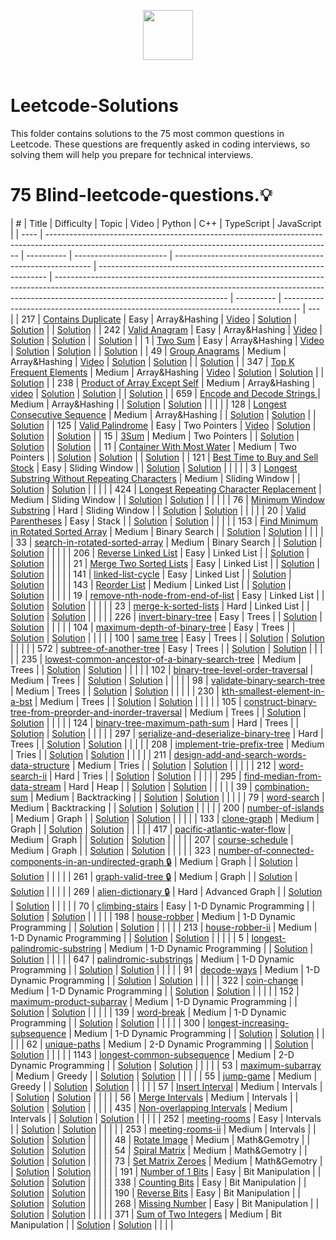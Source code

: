 <p align="center">
  <a  href="https://leetcode.com">
    <img height=80 src="https://assets.leetcode.com/static_assets/public/webpack_bundles/images/logo-dark.e99485d9b.svg">
  </a>
  <br>
  <br>
</p>

# Leetcode-Solutions

This folder contains solutions to the 75 most common questions in Leetcode. These questions are frequently asked in coding interviews, so solving them will help you prepare for technical interviews.

# 75 Blind-leetcode-questions.:bulb:

| #    | Title                                                                                                                                                 | Difficulty | Topic                   | Video                                                     | Python                                                            | C++                                                                                                                                                                                                     | TypeScript | JavaScript                                                                         |
| ---- | ----------------------------------------------------------------------------------------------------------------------------------------------------- | ---------- | ----------------------- | --------------------------------------------------------- | ----------------------------------------------------------------- | ------------------------------------------------------------------------------------------------------------------------------------------------------------------------------------------------------- | ---------- | ---------------------------------------------------------------------------------- | --- |
| 217  | [Contains Duplicate](https://leetcode.com/problems/contains-duplicate/)                                                                               | Easy       | Array&Hashing           | [Video](https://www.youtube.com/watch?v=zfRMonn79wQ)      | [Solution](../Solutions/217-contains-duplicate.py)                | [Solution](https://github.com/MohamedSamehMohamed/LeetCode/blob/main/0217-contains-duplicate/0217-contains-duplicate.cpp)                                                                               |            | [Solution](../Solutions/JavaScript/217.%20Contains%20Duplicate.js)                 |
| 242  | [ Valid Anagram](https://leetcode.com/problems/valid-anagram/)                                                                                        | Easy       | Array&Hashing           | [Video](https://www.youtube.com/watch?v=CcemiQbBWjo)      | [Solution](../Solutions/242-valid-anagram.py)                     | [Solution](https://github.com/MohamedSamehMohamed/LeetCode/blob/main/0242-valid-anagram/0242-valid-anagram.cpp)                                                                                         |            | [Solution](../Solutions/JavaScript/242.%20Valid%20Anagram.js)                      |
| 1    | [ Two Sum](https://leetcode.com/problems/two-sum/)                                                                                                    | Easy       | Array&Hashing           | [Video](https://www.youtube.com/watch?v=NNOXAtc2c_c)      | [Solution](../Solutions/1-two-sum.py)                             | [Solution](https://github.com/MohamedSamehMohamed/LeetCode/blob/main/0001-two-sum/0001-two-sum.cpp)                                                                                                     |            | [Solution](../Solutions/JavaScript/1.%20Two%20Sum.js)                              |
| 49   | [Group Anagrams](https://leetcode.com/problems/group-anagrams/)                                                                                       | Medium     | Array&Hashing           | [Video](https://www.youtube.com/watch?v=AeVDUx25AFo&t=2s) | [Solution](../49-Group-anagrams.py)                               | [Solution](https://github.com/MohamedSamehMohamed/LeetCode/blob/main/0049-group-anagrams/0049-group-anagrams.cpp)                                                                                       |            | [Solution](../Solutions/JavaScript/49.%20Group%20Anagrams.js)                      |
| 347  | [ Top K Frequent Elements](https://leetcode.com/problems/top-k-frequent-elements/)                                                                    | Medium     | Array&Hashing           | [Video](https://www.youtube.com/watch?v=DvAE0cNiH9k)      | [Solution](../Solutions/347-K-frequent.py)                        | [Solution](https://github.com/MohamedSamehMohamed/LeetCode/blob/main/0347-top-k-frequent-elements/0347-top-k-frequent-elements.cpp)                                                                     |            | [Solution](../Solutions/JavaScript/347.%20Top%20K%20Frequent%20Elements.js)        |
| 238  | [ Product of Array Except Self](https://leetcode.com/problems/product-of-array-except-self/)                                                          | Medium     | Array&Hashing           | [video](https://www.youtube.com/watch?v=NU8iBPcRR6w)      | [Solution](../75-Blind-Questions/Solutions/238-Product-except.py) | [Solution](https://github.com/MohamedSamehMohamed/LeetCode/blob/main/0238-product-of-array-except-self/0238-product-of-array-except-self.cpp)                                                           |            | [Solution](../Solutions/JavaScript/238.%20Product%20of%20Array%20Except%20Self.js) |
| 659  | [ Encode and Decode Strings ](https://www.lintcode.com/problem/659/)                                                                                  | Medium     | Array&Hashing           |                                                           | [Solution](../Solutions/659-decode-encode.py)                     | [Solution](https://github.com/MohamedSamehMohamed/LeetCode/blob/main/0659-encode-and-decode-strings/0659-encode-and-decode-strings.cpp)                                                                 |            |                                                                                    |     |
| 128  | [ Longest Consecutive Sequence](https://leetcode.com/problems/longest-consecutive-sequence/)                                                          | Medium     | Array&Hashing           |                                                           | [Solution](../Solutions/128-longest-sequence.py)                  | [Solution](https://github.com/MohamedSamehMohamed/LeetCode/blob/main/0128-longest-consecutive-sequence/0128-longest-consecutive-sequence.cpp)                                                           |            | [Solution](../Solutions/JavaScript/128.%20Longest%20Consecutive%20Sequence.js)     |
| 125  | [Valid Palindrome](https://leetcode.com/problems/valid-palindrome/)                                                                                   | Easy       | Two Pointers            | [Video](https://www.youtube.com/watch?v=u5ljgU1yVlk)      | [Solution](../Solutions/125-valid-palindrome.py)                  | [Solution](https://github.com/MohamedSamehMohamed/LeetCode/blob/main/0125-valid-palindrome/0125-valid-palindrome.cpp)                                                                                   |            | [Solution](../Solutions/JavaScript/125.%20Valid%20Palindrome.js)                   |
| 15   | [ 3Sum](https://leetcode.com/problems/3sum/)                                                                                                          | Medium     | Two Pointers            |                                                           | [Solution](../Solutions/15-3-Sum.py)                              | [Solution](https://github.com/MohamedSamehMohamed/LeetCode/blob/main/0015-3sum/0015-3sum.cpp)                                                                                                           |            | [Solution](../Solutions/JavaScript/15.%203Sum.js)                                  |
| 11   | [Container With Most Water](https://leetcode.com/problems/container-with-most-water/)                                                                 | Medium     | Two Pointers            |                                                           | [Solution](../Solutions/11-Container-water.py)                    | [Solution](https://github.com/MohamedSamehMohamed/LeetCode/blob/main/0011-container-with-most-water/0011-container-with-most-water.cpp)                                                                 |            | [Solution](../Solutions/JavaScript/11.%20Container%20With%20Most%20Water.js)       |
| 121  | [Best Time to Buy and Sell Stock](https://leetcode.com/problems/best-time-to-buy-and-sell-stock/)                                                     | Easy       | Sliding Window          |                                                           | [Solution](../Solutions/121-sell-and-buy.py)                      | [Solution](https://github.com/MohamedSamehMohamed/LeetCode/blob/main/0121-best-time-to-buy-and-sell-stock/0121-best-time-to-buy-and-sell-stock.cpp)                                                     |            |                                                                                    |     |
| 3    | [Longest Substring Without Repeating Characters](https://leetcode.com/problems/longest-substring-without-repeating-characters/)                       | Medium     | Sliding Window          |                                                           | [Solution](../Solutions/3-longest-substring.py)                   | [Solution](https://github.com/MohamedSamehMohamed/LeetCode/blob/main/0003-longest-substring-without-repeating-characters/0003-longest-substring-without-repeating-characters.cpp)                       |            |                                                                                    |     |
| 424  | [Longest Repeating Character Replacement](https://leetcode.com/problems/longest-repeating-character-replacement/)                                     | Medium     | Sliding Window          |                                                           | [Solution](../Solutions/424-longest-replacement.py)               | [Solution](https://github.com/MohamedSamehMohamed/LeetCode/blob/main/0424-longest-repeating-character-replacement/0424-longest-repeating-character-replacement.cpp)                                     |            |                                                                                    |     |
| 76   | [ Minimum Window Substring](https://leetcode.com/problems/minimum-window-substring/)                                                                  | Hard       | Sliding Window          |                                                           | [Solution](../Solutions/76-Minimum-Window.py)                     | [Solution](https://github.com/MohamedSamehMohamed/LeetCode/blob/main/0076-minimum-window-substring/0076-minimum-window-substring.cpp)                                                                   |            |                                                                                    |     |
| 20   | [Valid Parentheses](https://leetcode.com/problems/valid-parentheses/)                                                                                 | Easy       | Stack                   |                                                           | [Solution](../Solutions/20-valid-parentheses.py)                  | [Solution](https://github.com/MohamedSamehMohamed/LeetCode/blob/main/0020-valid-parentheses/0020-valid-parentheses.cpp)                                                                                 |            |                                                                                    |     |
| 153  | [ Find Minimum in Rotated Sorted Array](https://leetcode.com/problems/find-minimum-in-rotated-sorted-array/)                                          | Medium     | Binary Search           |                                                           | [Solution](../Solutions/153-minimum-window.py)                    | [Solution](https://github.com/MohamedSamehMohamed/LeetCode/blob/main/0153-find-minimum-in-rotated-sorted-array/0153-find-minimum-in-rotated-sorted-array.cpp)                                           |            |                                                                                    |     |
| 33   | [ search-in-rotated-sorted-array](https://leetcode.com/problems/search-in-rotated-sorted-array/)                                                      | Medium     | Binary Search           |                                                           | [Solution](../Solutions/33-Search-rotated.py)                     | [Solution](https://github.com/MohamedSamehMohamed/LeetCode/blob/main/0033-search-in-rotated-sorted-array/0033-search-in-rotated-sorted-array.cpp)                                                       |            |                                                                                    |     |
| 206  | [ Reverse Linked List](https://leetcode.com/problems/reverse-linked-list/)                                                                            | Easy       | Linked List             |                                                           | [Solution](../Solutions/206-reverse-linkedlist.py)                | [Solution](https://github.com/MohamedSamehMohamed/LeetCode/blob/main/0206-reverse-linked-list/0206-reverse-linked-list.cpp)                                                                             |            |                                                                                    |     |
| 21   | [ Merge Two Sorted Lists](https://leetcode.com/problems/merge-two-sorted-lists/)                                                                      | Easy       | Linked List             |                                                           | [Solution](../Solutions/21-merge-linkedlist.py)                   | [Solution](https://github.com/MohamedSamehMohamed/LeetCode/blob/main/0021-merge-two-sorted-lists/0021-merge-two-sorted-lists.cpp)                                                                       |            |                                                                                    |     |
| 141  | [linked-list-cycle](https://leetcode.com/problems/linked-list-cycle/)                                                                                 | Easy       | Linked List             |                                                           | [Solution](../Solutions/141-linked-cycle.py)                      | [Solution](https://github.com/MohamedSamehMohamed/LeetCode/blob/main/0141-linked-list-cycle/0141-linked-list-cycle.cpp)                                                                                 |            |                                                                                    |     |
| 143  | [ Reorder List](https://leetcode.com/problems/reorder-list/)                                                                                          | Medium     | Linked List             |                                                           | [Solution](../Solutions/143-reorder-list.py)                      | [Solution](https://github.com/MohamedSamehMohamed/LeetCode/blob/main/0143-reorder-list/0143-reorder-list.cpp)                                                                                           |            |                                                                                    |     |
| 19   | [remove-nth-node-from-end-of-list](https://leetcode.com/problems/remove-nth-node-from-end-of-list/)                                                   | Easy       | Linked List             |                                                           | [Solution](../Solutions/19-remove-node.py)                        | [Solution](https://github.com/MohamedSamehMohamed/LeetCode/blob/main/0019-remove-nth-node-from-end-of-list/0019-remove-nth-node-from-end-of-list.cpp)                                                   |            |                                                                                    |     |
| 23   | [ merge-k-sorted-lists](https://leetcode.com/problems/merge-k-sorted-lists/)                                                                          | Hard       | Linked List             |                                                           | [Solution](../Solutions/23-merge-Ksorted.py)                      | [Solution](https://github.com/MohamedSamehMohamed/LeetCode/blob/main/0023-merge-k-sorted-lists/0023-merge-k-sorted-lists.cpp)                                                                           |            |                                                                                    |     |
| 226  | [ invert-binary-tree](https://leetcode.com/problems/invert-binary-tree/)                                                                              | Easy       | Trees                   |                                                           | [Solution](../Solutions/226-invert-binary-tree.py)                | [Solution](https://github.com/MohamedSamehMohamed/LeetCode/blob/main/0226-invert-binary-tree/0226-invert-binary-tree.cpp)                                                                               |            |                                                                                    |     |
| 104  | [maximum-depth-of-binary-tree](https://leetcode.com/problems/maximum-depth-of-binary-tree/)                                                           | Easy       | Trees                   |                                                           | [Solution](../Solutions/104-maximum-depth-tree.py)                | [Solution](https://github.com/MohamedSamehMohamed/LeetCode/blob/main/0104-maximum-depth-of-binary-tree/0104-maximum-depth-of-binary-tree.cpp)                                                           |            |                                                                                    |     |
| 100  | [ same tree](https://leetcode.com/problems/same-tree/)                                                                                                | Easy       | Trees                   |                                                           | [Solution](../Solutions/100-same-tree.py)                         | [Solution](https://github.com/MohamedSamehMohamed/LeetCode/blob/main/0100-same-tree/0100-same-tree.cpp)                                                                                                 |            |                                                                                    |     |
| 572  | [subtree-of-another-tree](https://leetcode.com/problems/subtree-of-another-tree/)                                                                     | Easy       | Trees                   |                                                           | [Solution](../Solutions/572-subtree-another-tree.py)              | [Solution](https://github.com/MohamedSamehMohamed/LeetCode/blob/main/0572-subtree-of-another-tree/0572-subtree-of-another-tree.cpp)                                                                     |            |                                                                                    |     |
| 235  | [lowest-common-ancestor-of-a-binary-search-tree](https://leetcode.com/problems/lowest-common-ancestor-of-a-binary-search-tree/)                       | Medium     | Trees                   |                                                           | [Solution](../Solutions/235-lowest-common-ancestor.py)            | [Solution](https://github.com/MohamedSamehMohamed/LeetCode/blob/main/0235-lowest-common-ancestor-of-a-binary-search-tree/0235-lowest-common-ancestor-of-a-binary-search-tree.cpp)                       |            |                                                                                    |     |
| 102  | [ binary-tree-level-order-traversal](https://leetcode.com/problems/binary-tree-level-order-traversal/)                                                | Medium     | Trees                   |                                                           | [Solution](../Solutions/102-binary-tree-level.py)                 | [Solution](https://github.com/MohamedSamehMohamed/LeetCode/blob/main/0102-binary-tree-level-order-traversal/0102-binary-tree-level-order-traversal.cpp)                                                 |            |                                                                                    |     |
| 98   | [ validate-binary-search-tree](https://leetcode.com/problems/validate-binary-search-tree/)                                                            | Medium     | Trees                   |                                                           | [Solution](../Solutions/98-validate-binary-search.py)             | [Solution](https://github.com/MohamedSamehMohamed/LeetCode/blob/main/0098-validate-binary-search-tree/0098-validate-binary-search-tree.cpp)                                                             |            |                                                                                    |     |
| 230  | [ kth-smallest-element-in-a-bst](https://leetcode.com/problems/kth-smallest-element-in-a-bst/)                                                        | Medium     | Trees                   |                                                           | [Solution](../Solutions/230-kth-smallest.py)                      | [Solution](https://github.com/MohamedSamehMohamed/LeetCode/blob/main/0230-kth-smallest-element-in-a-bst/0230-kth-smallest-element-in-a-bst.cpp)                                                         |            |                                                                                    |     |
| 105  | [construct-binary-tree-from-preorder-and-inorder-traversal](https://leetcode.com/problems/construct-binary-tree-from-preorder-and-inorder-traversal/) | Medium     | Trees                   |                                                           | [Solution](../Solutions/105-construct-binary-tree.py)             | [Solution](https://github.com/MohamedSamehMohamed/LeetCode/blob/main/0105-construct-binary-tree-from-preorder-and-inorder-traversal/0105-construct-binary-tree-from-preorder-and-inorder-traversal.cpp) |            |                                                                                    |     |
| 124  | [binary-tree-maximum-path-sum](https://leetcode.com/problems/binary-tree-maximum-path-sum/)                                                           | Hard       | Trees                   |                                                           | [Solution](../Solutions/124-maximum-path.py)                      | [Solution](https://github.com/MohamedSamehMohamed/LeetCode/blob/main/0124-binary-tree-maximum-path-sum/0124-binary-tree-maximum-path-sum.cpp)                                                           |            |                                                                                    |     |
| 297  | [serialize-and-deserialize-binary-tree](https://leetcode.com/problems/serialize-and-deserialize-binary-tree/)                                         | Hard       | Trees                   |                                                           | [Solution](../Solutions/297-serialize-and-deserialize.py)         | [Solution](https://github.com/MohamedSamehMohamed/LeetCode/blob/main/0297-serialize-and-deserialize-binary-tree/0297-serialize-and-deserialize-binary-tree.cpp)                                         |            |                                                                                    |     |
| 208  | [implement-trie-prefix-tree](https://leetcode.com/problems/implement-trie-prefix-tree/)                                                               | Medium     | Tries                   |                                                           | [Solution](../Solutions/208-implement-trie.py)                    | [Solution](https://github.com/MohamedSamehMohamed/LeetCode/blob/main/0208-implement-trie-prefix-tree/0208-implement-trie-prefix-tree.cpp)                                                               |            |                                                                                    |     |
| 211  | [design-add-and-search-words-data-structure](https://leetcode.com/problems/design-add-and-search-words-data-structure/)                               | Medium     | Tries                   |                                                           | [Solution](../Solutions/211-design-search.py)                     | [Solution](https://github.com/MohamedSamehMohamed/LeetCode/blob/main/0211-design-add-and-search-words-data-structure/0211-design-add-and-search-words-data-structure.cpp)                               |            |                                                                                    |     |
| 212  | [word-search-ii](https://leetcode.com/problems/word-search-ii/)                                                                                       | Hard       | Tries                   |                                                           | [Solution](../Solutions/212-word-search-ii.py)                    | [Solution](https://github.com/MohamedSamehMohamed/LeetCode/blob/main/0212-word-search-ii/0212-word-search-ii.cpp)                                                                                       |            |                                                                                    |     |
| 295  | [find-median-from-data-stream](https://leetcode.com/problems/find-median-from-data-stream/)                                                           | Hard       | Heap                    |                                                           | [Solution](../Solutions/295-find-median.py)                       | [Solution](https://github.com/MohamedSamehMohamed/LeetCode/blob/main/0295-find-median-from-data-stream/0295-find-median-from-data-stream.cpp)                                                           |            |                                                                                    |     |
| 39   | [combination-sum](https://leetcode.com/problems/combination-sum/)                                                                                     | Medium     | Backtracking            |                                                           | [Solution](../Solutions/39-combination-sum.py)                    | [Solution](https://github.com/MohamedSamehMohamed/LeetCode/blob/main/0039-combination-sum/0039-combination-sum.cpp)                                                                                     |            |                                                                                    |     |
| 79   | [word-search](https://leetcode.com/problems/word-search/)                                                                                             | Medium     | Backtracking            |                                                           | [Solution](../Solutions/79-word-search.py)                        | [Solution](https://github.com/MohamedSamehMohamed/LeetCode/blob/main/0079-word-search/0079-word-search.cpp)                                                                                             |            |                                                                                    |     |
| 200  | [number-of-islands](https://leetcode.com/problems/number-of-islands/)                                                                                 | Medium     | Graph                   |                                                           | [Solution](../Solutions/200-number-islands.py)                    | [Solution](https://github.com/MohamedSamehMohamed/LeetCode/blob/main/0200-number-of-islands/0200-number-of-islands.cpp)                                                                                 |            |                                                                                    |     |
| 133  | [ clone-graph](https://leetcode.com/problems/clone-graph/)                                                                                            | Medium     | Graph                   |                                                           | [Solution](../Solutions/133-clone-graph.py)                       | [Solution](https://github.com/MohamedSamehMohamed/LeetCode/blob/main/0133-clone-graph/0133-clone-graph.cpp)                                                                                             |            |                                                                                    |     |
| 417  | [pacific-atlantic-water-flow](https://leetcode.com/problems/pacific-atlantic-water-flow/)                                                             | Medium     | Graph                   |                                                           | [Solution](../Solutions/417-pacific-atlantic.py)                  | [Solution](https://github.com/MohamedSamehMohamed/LeetCode/blob/main/0417-pacific-atlantic-water-flow/0417-pacific-atlantic-water-flow.cpp)                                                             |            |                                                                                    |     |
| 207  | [course-schedule](https://leetcode.com/problems/course-schedule/)                                                                                     | Medium     | Graph                   |                                                           | [Solution](../Solutions/207-course-schedule.py)                   | [Solution](https://github.com/MohamedSamehMohamed/LeetCode/blob/main/0207-course-schedule/0207-course-schedule.cpp)                                                                                     |            |                                                                                    |     |
| 323  | [number-of-connected-components-in-an-undirected-graph :lock:](https://leetcode.com/problems/number-of-connected-components-in-an-undirected-graph/)  | Medium     | Graph                   |                                                           | [Solution](../Solutions/323-connected-components.py)              | [Solution](https://github.com/MohamedSamehMohamed/LeetCode/blob/main/0323-number-of-connected-components-in-an-undirected-graph/0323-number-of-connected-components-in-an-undirected-graph.cpp)         |            |                                                                                    |     |
| 261  | [ graph-valid-tree :lock:](https://leetcode.com/problems/graph-valid-tree/)                                                                           | Medium     | Graph                   |                                                           | [Solution](../Solutions/261-valid-tree.py)                        | [Solution](https://github.com/MohamedSamehMohamed/LeetCode/blob/main/0261-graph-valid-tree-:lock:/0261-graph-valid-tree-:lock:.cpp)                                                                     |            |                                                                                    |     |
| 269  | [ alien-dictionary :lock:](https://leetcode.com/problems/alien-dictionary/)                                                                           | Hard       | Advanced Graph          |                                                           | [Solution](../Solutions/269-alien-dictionary.py)                  | [Solution](https://github.com/MohamedSamehMohamed/LeetCode/blob/main/0269-alien-dictionary-:lock:/0269-alien-dictionary-:lock:.cpp)                                                                     |            |                                                                                    |     |
| 70   | [climbing-stairs](https://leetcode.com/problems/climbing-stairs/)                                                                                     | Easy       | 1-D Dynamic Programming |                                                           | [Solution](../Solutions/70-climbing-stairs.py)                    | [Solution](https://github.com/MohamedSamehMohamed/LeetCode/blob/main/0070-climbing-stairs/0070-climbing-stairs.cpp)                                                                                     |            |                                                                                    |     |
| 198  | [ house-robber](https://leetcode.com/problems/house-robber/)                                                                                          | Medium     | 1-D Dynamic Programming |                                                           | [Solution](../Solutions/198-house-robber.py)                      | [Solution](https://github.com/MohamedSamehMohamed/LeetCode/blob/main/0198-house-robber/0198-house-robber.cpp)                                                                                           |            |                                                                                    |     |
| 213  | [house-robber-ii](https://leetcode.com/problems/house-robber-ii/)                                                                                     | Medium     | 1-D Dynamic Programming |                                                           | [Solution](../Solutions/213-house-robber_2.py)                    | [Solution](https://github.com/MohamedSamehMohamed/LeetCode/blob/main/0213-house-robber-ii/0213-house-robber-ii.cpp)                                                                                     |            |                                                                                    |     |
| 5    | [longest-palindromic-substring](https://leetcode.com/problems/longest-palindromic-substring/)                                                         | Medium     | 1-D Dynamic Programming |                                                           | [Solution](../Solutions/5-longest-palindromic-substring.py)       | [Solution](https://github.com/MohamedSamehMohamed/LeetCode/blob/main/0005-longest-palindromic-substring/0005-longest-palindromic-substring.cpp)                                                         |            |                                                                                    |     |
| 647  | [palindromic-substrings](https://leetcode.com/problems/palindromic-substrings/)                                                                       | Medium     | 1-D Dynamic Programming |                                                           | [Solution](../Solutions/647-palindromic-substrings.py)            | [Solution](https://github.com/MohamedSamehMohamed/LeetCode/blob/main/0647-palindromic-substrings/0647-palindromic-substrings.cpp)                                                                       |            |                                                                                    |     |
| 91   | [decode-ways](https://leetcode.com/problems/decode-ways/)                                                                                             | Medium     | 1-D Dynamic Programming |                                                           | [Solution](../Solutions/91-decode-ways.py)                        | [Solution](https://github.com/MohamedSamehMohamed/LeetCode/blob/main/0091-decode-ways/0091-decode-ways.cpp)                                                                                             |            |                                                                                    |     |
| 322  | [ coin-change](https://leetcode.com/problems/coin-change/)                                                                                            | Medium     | 1-D Dynamic Programming |                                                           | [Solution](../Solutions/322-coin-change.py)                       | [Solution](https://github.com/MohamedSamehMohamed/LeetCode/blob/main/0322-coin-change/0322-coin-change.cpp)                                                                                             |            |                                                                                    |     |
| 152  | [maximum-product-subarray](https://leetcode.com/problems/maximum-product-subarray/)                                                                   | Medium     | 1-D Dynamic Programming |                                                           | [Solution](../Solutions/152-maximum-product-subarray.py)          | [Solution](https://github.com/MohamedSamehMohamed/LeetCode/blob/main/0152-maximum-product-subarray/0152-maximum-product-subarray.cpp)                                                                   |            |                                                                                    |     |
| 139  | [word-break](https://leetcode.com/problems/word-break/)                                                                                               | Medium     | 1-D Dynamic Programming |                                                           | [Solution](../Solutions/139-word-break.py)                        | [Solution](https://github.com/MohamedSamehMohamed/LeetCode/blob/main/0139-word-break/0139-word-break.cpp)                                                                                               |            |                                                                                    |     |
| 300  | [longest-increasing-subsequence](https://leetcode.com/problems/longest-increasing-subsequence/)                                                       | Medium     | 1-D Dynamic Programming |                                                           | [Solution](../Solutions/300-longest-increasing-subsequence.py)    | [Solution](https://github.com/MohamedSamehMohamed/LeetCode/blob/main/0300-longest-increasing-subsequence/0300-longest-increasing-subsequence.cpp)                                                       |            |                                                                                    |     |
| 62   | [ unique-paths](https://leetcode.com/problems/unique-paths/)                                                                                          | Medium     | 2-D Dynamic Programming |                                                           | [Solution](../Solutions/62-unique-paths.py)                       | [Solution](https://github.com/MohamedSamehMohamed/LeetCode/blob/main/0062-unique-paths/0062-unique-paths.cpp)                                                                                           |            |                                                                                    |     |
| 1143 | [longest-common-subsequence](https://leetcode.com/problems/longest-common-subsequence/)                                                               | Medium     | 2-D Dynamic Programming |                                                           | [Solution](../Solutions/1143-longest-common-subsequence.py)       | [Solution](https://github.com/MohamedSamehMohamed/LeetCode/blob/main/1143-longest-common-subsequence/1143-longest-common-subsequence.cpp)                                                               |            |                                                                                    |     |
| 53   | [maximum-subarray](https://leetcode.com/problems/maximum-subarray/)                                                                                   | Medium     | Greedy                  |                                                           | [Solution](../Solutions/53-maximum-subarray.py)                   | [Solution](https://github.com/MohamedSamehMohamed/LeetCode/blob/main/0053-maximum-subarray/0053-maximum-subarray.cpp)                                                                                   |            |                                                                                    |     |
| 55   | [jump-game](https://leetcode.com/problems/jump-game/)                                                                                                 | Medium     | Greedy                  |                                                           | [Solution](../Solutions/55-jump-game.py)                          | [Solution](https://github.com/MohamedSamehMohamed/LeetCode/blob/main/0055-jump-game/0055-jump-game.cpp)                                                                                                 |            |                                                                                    |     |
| 57   | [ Insert Interval](https://leetcode.com/problems/insert-interval/)                                                                                    | Medium     | Intervals               |                                                           | [Solution](../Solutions/57-Insert-Interval.py)                    | [Solution](https://github.com/MohamedSamehMohamed/LeetCode/blob/main/0057-insert-interval/0057-insert-interval.cpp)                                                                                     |            |                                                                                    |     |
| 56   | [ Merge Intervals](https://leetcode.com/problems/merge-intervals/)                                                                                    | Medium     | Intervals               |                                                           | [Solution](../Solutions/56-merge-Intervals.py)                    | [Solution](https://github.com/MohamedSamehMohamed/LeetCode/blob/main/0056-merge-intervals/0056-merge-intervals.cpp)                                                                                     |            |                                                                                    |     |
| 435  | [Non-overlapping Intervals](https://leetcode.com/problems/non-overlapping-intervals/)                                                                 | Medium     | Intervals               |                                                           | [Solution](../Solutions/435-Non-overlapping-Intervals.py)         | [Solution](https://github.com/MohamedSamehMohamed/LeetCode/blob/main/0435-non-overlapping-intervals/0435-non-overlapping-intervals.cpp)                                                                 |            |                                                                                    |     |
| 252  | [ meeting-rooms](https://leetcode.com/problems/meeting-rooms/)                                                                                        | Easy       | Intervals               |                                                           | [Solution](../Solutions/252-meeting-rooms.py)                     | [Solution](https://github.com/MohamedSamehMohamed/LeetCode/blob/main/0252-meeting-rooms/0252-meeting-rooms.cpp)                                                                                         |            |                                                                                    |     |
| 253  | [ meeting-rooms-ii](https://leetcode.com/problems/meeting-rooms-ii/)                                                                                  | Medium     | Intervals               |                                                           | [Solution](../Solutions/253-meeting-rooms-ii.py)                  | [Solution](https://github.com/MohamedSamehMohamed/LeetCode/blob/main/0253-meeting-rooms-ii/0253-meeting-rooms-ii.cpp)                                                                                   |            |                                                                                    |     |
| 48   | [ Rotate Image](https://leetcode.com/problems/rotate-image/)                                                                                          | Medium     | Math&Gemotry            |                                                           | [Solution](../Solutions/48-Rotate-Image.py)                       | [Solution](https://github.com/MohamedSamehMohamed/LeetCode/blob/main/0048-rotate-image/0048-rotate-image.cpp)                                                                                           |            |                                                                                    |     |
| 54   | [ Spiral Matrix](https://leetcode.com/problems/spiral-matrix/)                                                                                        | Medium     | Math&Gemotry            |                                                           | [Solution](../Solutions/54-Spiral-Matrix.py)                      | [Solution](https://github.com/MohamedSamehMohamed/LeetCode/blob/main/0054-spiral-matrix/0054-spiral-matrix.cpp)                                                                                         |            |                                                                                    |     |
| 73   | [Set Matrix Zeroes](https://leetcode.com/problems/set-matrix-zeroes/)                                                                                 | Medium     | Math&Gemotry            |                                                           | [Solution](../Solutions/73-Set-Matrix-Zeroes.py)                  | [Solution](https://github.com/MohamedSamehMohamed/LeetCode/blob/main/0073-set-matrix-zeroes/0073-set-matrix-zeroes.cpp)                                                                                 |            |                                                                                    |     |
| 191  | [Number of 1 Bits](https://leetcode.com/problems/number-of-1-bits/)                                                                                   | Easy       | Bit Manipulation        |                                                           | [Solution](../Solutions/191-Number-of-Bits.py)                    | [Solution](https://github.com/MohamedSamehMohamed/LeetCode/blob/main/0191-number-of-1-bits/0191-number-of-1-bits.cpp)                                                                                   |            |                                                                                    |     |
| 338  | [Counting Bits](https://leetcode.com/problems/counting-bits/)                                                                                         | Easy       | Bit Manipulation        |                                                           | [Solution](../Solutions/338-Counting-Bits.py)                     | [Solution](https://github.com/MohamedSamehMohamed/LeetCode/blob/main/0338-counting-bits/0338-counting-bits.cpp)                                                                                         |            |                                                                                    |     |
| 190  | [ Reverse Bits](https://leetcode.com/problems/reverse-bits/)                                                                                          | Easy       | Bit Manipulation        |                                                           | [Solution](../Solutions/190-Reverse-Bits.py)                      | [Solution](https://github.com/MohamedSamehMohamed/LeetCode/blob/main/0190-reverse-bits/0190-reverse-bits.cpp)                                                                                           |            |                                                                                    |     |
| 268  | [ Missing Number](https://leetcode.com/problems/missing-number/)                                                                                      | Easy       | Bit Manipulation        |                                                           | [Solution](../Solutions/268-Missing-Number.py)                    | [Solution](https://github.com/MohamedSamehMohamed/LeetCode/blob/main/0268-missing-number/0268-missing-number.cpp)                                                                                       |            |                                                                                    |     |
| 371  | [ Sum of Two Integers](https://leetcode.com/problems/sum-of-two-integers/)                                                                            | Medium     | Bit Manipulation        |                                                           | [Solution](../Solutions/371-Sum-Two-Integers.py)                  | [Solution](https://github.com/MohamedSamehMohamed/LeetCode/blob/main/0371-sum-of-two-integers/0371-sum-of-two-integers.cpp)                                                                             |            |                                                                                    |     |
